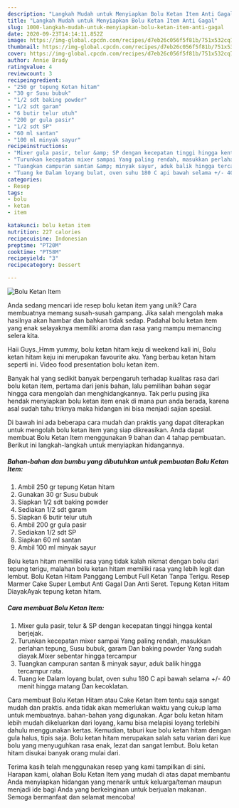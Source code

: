 ```yaml
---
description: "Langkah Mudah untuk Menyiapkan Bolu Ketan Item Anti Gagal"
title: "Langkah Mudah untuk Menyiapkan Bolu Ketan Item Anti Gagal"
slug: 1000-langkah-mudah-untuk-menyiapkan-bolu-ketan-item-anti-gagal
date: 2020-09-23T14:14:11.852Z
image: https://img-global.cpcdn.com/recipes/d7eb26c056f5f81b/751x532cq70/bolu-ketan-item-foto-resep-utama.jpg
thumbnail: https://img-global.cpcdn.com/recipes/d7eb26c056f5f81b/751x532cq70/bolu-ketan-item-foto-resep-utama.jpg
cover: https://img-global.cpcdn.com/recipes/d7eb26c056f5f81b/751x532cq70/bolu-ketan-item-foto-resep-utama.jpg
author: Annie Brady
ratingvalue: 4
reviewcount: 3
recipeingredient:
- "250 gr tepung Ketan hitam"
- "30 gr Susu bubuk"
- "1/2 sdt baking powder"
- "1/2 sdt garam"
- "6 butir telur utuh"
- "200 gr gula pasir"
- "1/2 sdt SP"
- "60 ml santan"
- "100 ml minyak sayur"
recipeinstructions:
- "Mixer gula pasir, telur &amp; SP dengan kecepatan tinggi hingga kental berjejak."
- "Turunkan kecepatan mixer sampai Yang paling rendah, masukkan perlahan tepung, Susu bubuk, garam Dan baking powder Yang sudah diayak.Mixer sebentar hingga tercampur"
- "Tuangkan campuran santan &amp; minyak sayur, aduk balik hingga tercampur rata."
- "Tuang ke Dalam loyang bulat, oven suhu 180 C api bawah selama +/- 40 menit hingga matang Dan kecoklatan."
categories:
- Resep
tags:
- bolu
- ketan
- item

katakunci: bolu ketan item 
nutrition: 227 calories
recipecuisine: Indonesian
preptime: "PT20M"
cooktime: "PT58M"
recipeyield: "3"
recipecategory: Dessert

---
```



![Bolu Ketan Item](https://img-global.cpcdn.com/recipes/d7eb26c056f5f81b/751x532cq70/bolu-ketan-item-foto-resep-utama.jpg)

Anda sedang mencari ide resep bolu ketan item yang unik? Cara membuatnya memang susah-susah gampang. Jika salah mengolah maka hasilnya akan hambar dan bahkan tidak sedap. Padahal bolu ketan item yang enak selayaknya memiliki aroma dan rasa yang mampu memancing selera kita.

Haii Guys.,Hmm yummy, bolu ketan hitam keju di weekend kali ini, Bolu ketan hitam keju ini merupakan favourite aku. Yang berbau ketan hitam seperti ini. Video food presentation bolu ketan item.

Banyak hal yang sedikit banyak berpengaruh terhadap kualitas rasa dari bolu ketan item, pertama dari jenis bahan, lalu pemilihan bahan segar hingga cara mengolah dan menghidangkannya. Tak perlu pusing jika hendak menyiapkan bolu ketan item enak di mana pun anda berada, karena asal sudah tahu triknya maka hidangan ini bisa menjadi sajian spesial.


Di bawah ini ada beberapa cara mudah dan praktis yang dapat diterapkan untuk mengolah bolu ketan item yang siap dikreasikan. Anda dapat membuat Bolu Ketan Item menggunakan 9 bahan dan 4 tahap pembuatan. Berikut ini langkah-langkah untuk menyiapkan hidangannya.

<!--inarticleads1-->

##### Bahan-bahan dan bumbu yang dibutuhkan untuk pembuatan Bolu Ketan Item:

1. Ambil 250 gr tepung Ketan hitam
1. Gunakan 30 gr Susu bubuk
1. Siapkan 1/2 sdt baking powder
1. Sediakan 1/2 sdt garam
1. Siapkan 6 butir telur utuh
1. Ambil 200 gr gula pasir
1. Sediakan 1/2 sdt SP
1. Siapkan 60 ml santan
1. Ambil 100 ml minyak sayur


Bolu ketan hitam memiliki rasa yang tidak kalah nikmat dengan bolu dari tepung terigu, malahan bolu ketan hitam memiliki rasa yang lebih legit dan lembut. Bolu Ketan Hitam Panggang Lembut Full Ketan Tanpa Terigu. Resep Marmer Cake Super Lembut Anti Gagal Dan Anti Seret. Tepung Ketan Hitam DiayakAyak tepung ketan hitam. 

<!--inarticleads2-->

##### Cara membuat Bolu Ketan Item:

1. Mixer gula pasir, telur &amp; SP dengan kecepatan tinggi hingga kental berjejak.
1. Turunkan kecepatan mixer sampai Yang paling rendah, masukkan perlahan tepung, Susu bubuk, garam Dan baking powder Yang sudah diayak.Mixer sebentar hingga tercampur
1. Tuangkan campuran santan &amp; minyak sayur, aduk balik hingga tercampur rata.
1. Tuang ke Dalam loyang bulat, oven suhu 180 C api bawah selama +/- 40 menit hingga matang Dan kecoklatan.


Cara membuat Bolu Ketan Hitam atau Cake Ketan Item tentu saja sangat mudah dan praktis. anda tidak akan memerlukan waktu yang cukup lama untuk membuatnya. bahan-bahan yang digunakan. Agar bolu ketan hitam lebih mudah dikeluarkan dari loyang, kamu bisa melapisi loyang terlebihi dahulu menggunakan kertas. Kemudian, taburi kue bolu ketan hitam dengan gula halus, tipis saja. Bolu ketan hitam merupakan salah satu varian dari kue bolu yang menyuguhkan rasa enak, lezat dan sangat lembut. Bolu ketan hitam disukai banyak orang mulai dari. 

Terima kasih telah menggunakan resep yang kami tampilkan di sini. Harapan kami, olahan Bolu Ketan Item yang mudah di atas dapat membantu Anda menyiapkan hidangan yang menarik untuk keluarga/teman maupun menjadi ide bagi Anda yang berkeinginan untuk berjualan makanan. Semoga bermanfaat dan selamat mencoba!
